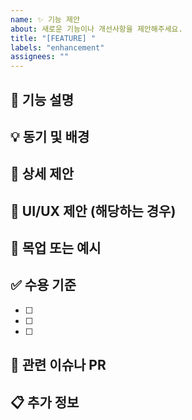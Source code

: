 ```yaml
---
name: ✨ 기능 제안
about: 새로운 기능이나 개선사항을 제안해주세요.
title: "[FEATURE] "
labels: "enhancement"
assignees: ""
---
```


## 🚀 기능 설명

<!-- 원하는 기능에 대한 명확하고 간결한 설명을 작성해주세요 -->

## 💡 동기 및 배경

<!-- 이 기능이 왜 필요한지, 어떤 문제를 해결하는지 설명해주세요 -->

## 📝 상세 제안

<!-- 기능의 작동 방식을 자세히 설명해주세요 -->

## 🎨 UI/UX 제안 (해당하는 경우)

<!-- 사용자 인터페이스나 경험과 관련된 제안이 있다면 설명해주세요 -->

## 📸 목업 또는 예시

<!-- 가능하다면 목업, 스크린샷, 또는 다른 서비스의 예시를 첨부해주세요 -->

## ✅ 수용 기준

<!-- 이 기능이 완성되었다고 판단할 수 있는 기준을 작성해주세요 -->

- [ ]
- [ ]
- [ ]

## 🔗 관련 이슈나 PR

<!-- 관련된 이슈나 PR이 있다면 링크해주세요 -->

## 📋 추가 정보

<!-- 기능 제안에 대한 추가 정보나 컨텍스트를 여기에 추가해주세요 -->
